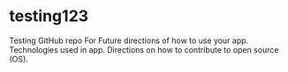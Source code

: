 # testing123
Testing GitHub repo
For Future directions of how to use your app.
Technologies used in app.
Directions on how to contribute to open source (OS).
